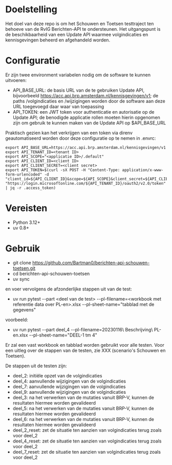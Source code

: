 # Doelstelling

Het doel van deze repo is om het Schouwen en Toetsen testtraject ten behoeve van de RvIG Berichten-API te ondersteunen. Het uitgangspunt
is de beschikbaarheid van een Update API waarmee volgindicaties en kennisgevingen beheerd en afgehandeld worden.

# Configuratie

Er zijn twee environment variabelen nodig om de software te kunnen uitvoeren:

- API_BASE_URL: de basis URL van de te gebruiken Update API, bijvoorbeeld https://acc.api.brp.amsterdam.nl/kennisgevingen/v1; de paths /volgindicaties en /wijzigingen worden door de software aan deze URL toegevoegd daar waar van toepassing
- API_TOKEN: een JWT token voor authenticatie en autorisatie op de Update API; de benodigde applicatie rollen moeten hierin opgenomen zijn om gebruik te kunnen maken van de Update API op $API_BASE_URL

Praktisch gezien kan het verkrijgen van een token via direnv geautomatiseerd worden door deze configuratie op te nemen in .envrc:

```
export API_BASE_URL=https://acc.api.brp.amsterdam.nl/kennisgevingen/v1
export API_TENANT_ID=<tenant ID>
export API_SCOPE="<applicatie ID>/.default"
export API_CLIENT_ID=<client ID>
export API_CLIENT_SECRET=<client secret>
export API_TOKEN=$(curl -sX POST -H "Content-Type: application/x-www-form-urlencoded" -d "client_id=${API_CLIENT_ID}&scope=${API_SCOPE}&client_secret=${API_CLIENT_SECRET}&grant_type=client_credentials" "https://login.microsoftonline.com/${API_TENANT_ID}/oauth2/v2.0/token" | jq -r .access_token)
```

# Vereisten

- Python 3.12+
- uv 0.8+

# Gebruik

- git clone https://github.com/Bartman0/berichten-api-schouwen-toetsen.git
- cd berichten-api-schouwen-toetsen
- uv sync

en voer vervolgens de afzonderlijke stappen uit van de test:

- uv run pytest --part \<deel van de test\> --pl-filename=\<workbook met referentie data over PL-en\>.xlsx --pl-sheet-name="tabblad met de gegevens"

voorbeeld:

- uv run pytest --part deel_4 --pl-filename=20230116\ Beschrijving\ PL-en.xlsx --pl-sheet-name="DEEL-1 tm 4"

Er zal een vast workbook en tabblad worden gebruikt voor alle testen. Voor een uitleg over de stappen van de testen, zie XXX (scenario's Schouwen en Toetsen).

De stappen uit de testen zijn:

- deel_2: initiële opzet van de volgindicaties
- deel_4: aanvullende wijzigingen van de volgindicaties
- deel_7: aanvullende wijzigingen van de volgindicaties
- deel_9: aanvullende wijzigingen van de volgindicaties
- deel_3: na het verwerken van de mutaties vanuit BRP-V, kunnen de resultaten hiermee worden gevalideerd
- deel_5: na het verwerken van de mutaties vanuit BRP-V, kunnen de resultaten hiermee worden gevalideerd
- deel_6: na het verwerken van de mutaties vanuit BRP-V, kunnen de resultaten hiermee worden gevalideerd
- deel_2_reset: zet de situatie ten aanzien van volgindicaties terug zoals voor deel_2
- deel_4_reset: zet de situatie ten aanzien van volgindicaties terug zoals voor deel_2
- deel_7_reset: zet de situatie ten aanzien van volgindicaties terug zoals voor deel_2
